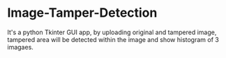 # Image-Tamper-Detection
It's a python Tkinter GUI app, by uploading original and tampered image, tampered area will be detected within the image and show histogram of 3 imagaes.
